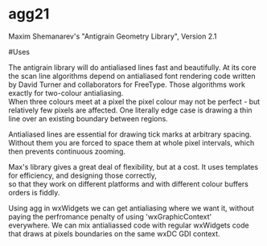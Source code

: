 # agg21

Maxim Shemanarev's "Antigrain Geometry Library", Version 2.1

#Uses

The antigrain library will do antialiased lines fast and beautifully.  At its core the scan line algorithms depend on antialiased font 
rendering code written by David Turner and collaborators for FreeType.  Those algorithms work exactly for two-colour antialiasing.  
When three colours meet at a pixel the pixel colour may not be perfect - but relatively few pixels are affected.  One literally edge case
is drawing a thin line over an existing boundary between regions.

Antialiased lines are essential for drawing tick marks at arbitrary spacing.  Without them you are forced to space them at whole pixel 
intervals, which then prevents continuous zooming.

Max's library gives a great deal of flexibility, but at a cost.  It uses templates for efficiency, and designing those correctly,  
so that they work on different platforms and with different colour buffers orders is fiddly.  

Using agg in wxWidgets we can get antialiasing where we want it, without paying the perfromance penalty of using 'wxGraphicContext'  
everywhere.  We can mix antialiassed code with regular wxWidgets code that draws at pixels boundaries on the same wxDC GDI context.
